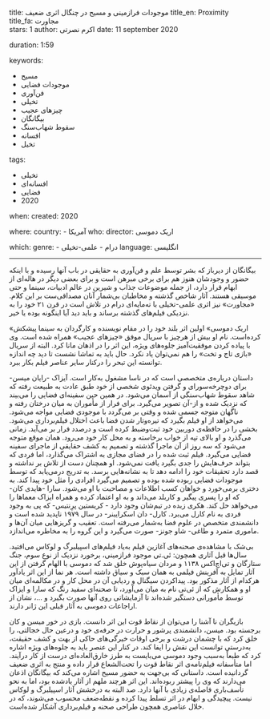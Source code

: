 
title: موجودات فرازمینی و مسیح در چنگال اثری ضعیف 
title_en: Proximity  
title_fa: مجاورت  
stars: 1
author: اکرم نصرتی
date: 11 september 2020

duration: 1:59

keywords:
  - مسیح
  - موجودات فضایی
  - فن‌آوری
  - تخیلی
  - چیزهای عجیب
  - بیگانگان
  - سقوط شهاب‌سنگ
  - افسانه
  - تخیل 

tags:
  - تخیلی
  - افسانه‌ای
  - فضایی
  - 2020   

when:
  created: 2020

where:
  country:
    - آمریکا
who:
  director: اریک دموسی

which:
  genre:
    - درام
    - علمی-تخیلی
  language: انگلیسی

---

بیگانگان از دیرباز که بشر توسط علم و فن‌آوری به حقایقی در باب آنها رسیده و با اینکه حضور و وجودشان هنوز هم برای برخی مبرهن است و  برای بعضی دیگر در هاله‌ای از ابهام قرار دارد، از جمله موضوعات جذاب و شیرین در عالم ادبیات، سینما و حتی موسیقی هستند. آثار شاخص گذشته و مخاطبان بی‌شمار آنان مصداقی‌ست بر این کلام. «مجاورت» نیز اثری علمی-تخیلی با ته‌مایه‌ای درام در تلاش است در قرن ۲۱ خود را به نزدیکی فیلم‌های گذشته برساند و باید دید آیا اینگونه بوده یا خیر.

 «اریک دموسی» اولین اثر بلند خود را در مقام نویسنده و کارگردان به سینما پیشکش کرده‌است. نام او بیش از هرچیز با سریال موفق «چیزهای عجیب» همراه شده است. وی با پیاده‌ کردن موفقیت‌آمیز جلوه‌های ویژه‌، این اثر را در اذهان مانا کرد. البته از سریال «بازی تاج و تخت» را هم نمی‌توان یاد نکرد. حال باید به تماشا نشست تا دید چه اندازه توانسته این تبحر را درکنار سایر عناصر فیلم بکار ببرد. 

داستان درباره‌ی متخصصی است که در ناسا مشغول به‌کار است. آیزاک -رایان میسن- برای دوچرخه‌سورای و گرفتن ویدئوی شخصی از خود طبق عادت به طبیعت رفته که شاهد سقوط شهاب‌سنگی از آسمان می‌شود. در همین حین سفینه‌ای فضایی را می‌بیند که نزدیک شده و از-آن تصویر می‌گیرد. برای فرار از مأموران به میان درختان رفته و ناگهان متوجه جسمی شده و وقتی بر می‌گردد با موجودی فضایی مواجه می‌شود. می‌خواهد از او فیلم بگیرد که تیره‌وتار شدن فضا باعث اختلال فیلم‌برداری می‌شود. بخشی را در حافظه‌ی دوربین خود ثبت‌وضبط کرده است و درصدد فرار بر می‌آید. زمانی می‌گذرد و او بالای تپه از خواب برخاسته و به محل کار خود می‌رود. همان موقع متوجه می‌شود که سه روز از آن ماجرا گذشته و تصمیم به کشف حقایقی از ماجرای سفینه فضایی می‌گیرد. فیلم ثبت شده را در فضای مجازی به اشتراک می‌گذارد، اما فردی که بتواند حرف‌هایش را جدی بگیرد یافت نمی‌شود. او همچنان دست از تلاش بر نداشته و قصد دارد تحقیقات خود را ادامه دهد تا به نشانه‌هایی برسد. به تدریج درمی‌یابد که توسط موجودات فضایی ربوده شده بوده و تصمیم می‌گیرد افرادی را مثل خود پیدا کند. به دختری برمی‌خورد و خواهان کسب اطلاعات و مصاحبت با او می‌شود. سارا -هایدی کان- که او را پسری پیگیر و کاربلد می‌داند و به او اعتماد کرده و همراه ایزاک معماها را می‌خواهد حل کند. هکری زبده در تیم‌شان وجود دارد - کریستین پرِنتیس- که پی به وجود فردی به نام کارل می‌برد. کارل- دان اسکرایبنر- در سال ۱۹۷۹ ناپدید شده است و دانشمندی متخصص در علوم فضا به‌شمار می‌رفته است. تعقیب و گریزهایی میان آن‌ها و ماموری متمرد و طاغی- شاو جونز- صورت می‌گیرد و این گروه را به مخاطره می‌اندازد.

بی‌شک با مشاهده‌ی صحنه‌های آغازین فیلم به‌یاد فیلم‌های اسپیلبرگ و لوکاس می‌افتید. سال‌ها قبل آثاری همچون: ئی.تی موجود فرازمینی، برخورد نزدیک از نوع سوم، جنگ ستارگان و تی‌اچ‌اکس ۱۱۳۸ و مردان سیاه‌پوش خلق شد که دموسی با الهام گرفتن از این آثار تمایل به آفرینش فیلمی به همان سبک و سیاق داشته است. هر نما از این اثر یادآور هرکدام از آثار مذکور بود. پیداکردن سیگنال و ردیابی آن در محل کار و در مکالمه‌ای میان او و همکارش که از ئی‌تی نام به میان می‌آورد، تا صحنه‌ای سفید رنگ که سارا و ایزاک توسط مأمورانی دستگیر شده‌اند تا آزمایشاتی روی آنها صورت بگیرد و ...، نشان از اراجاعات دموسی به آثار قبلی این ژانر دارند. 

بازیگران نا آشنا را می‌توان از نقاط قوت این اثر دانست. بازی در خور میسن و کان برجسته بود. میسن، دانشمندی پرشور و حرارت در حرفه‌ی خود و درعین حال خجالتی، را  خلق کرد که با چشمان درشت و برخی اوقات خیرگی‌های حاکی از بهت و کشف حقیقت، به‌درستی توانست این نقش را ایفا کند. در کنار این عنصر باید به جلوه‌های ویژه اشاره کرد که طبعاً به‌سبب وجود دموسی می‌بایست به طرز خارق‌العاده‌ای درست از کار درآیند. اما متأسفانه فیلم‌نامه‌ی اثر نقاط قوت را تحت‌الشعاع قرار داده و منتج به اثری ضعیف گردانیده است. داستانی که بی‌جهت به حضور مسیح اشاره می‌کند که بیگانگان اذعان می‌دارند که وی را پیشتر ربوده‌اند. این اثر هرچند ملهم از آثار یادشده بود، اما به نحو تأسف‌باری فاصله‌ی زیادی با آنها دارد. صد البته به درخشش آثار اسپیلبرگ و لوکاس نیست. پیچیدگی و ابهام در اثر تسلط پیدا کرده و نقطه‌ضعف محسوب می‌شوند، که در خلال عناصری همچون طراحی صحنه و فیلم‌برداری آشکار شده‌است.